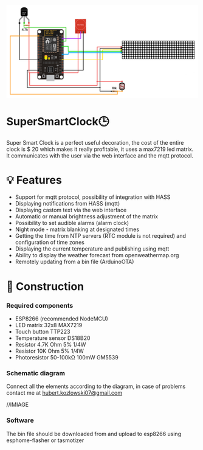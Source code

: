 <p align="center">
    <img src="/img/schemat.png">
</p>

# SuperSmartClock🕒

Super Smart Clock is a perfect useful decoration, the cost of the entire clock is $ 20 which makes it really profitable, it uses a max7219 led matrix. It communicates with the user via the web interface and the mqtt protocol.

# 💡 Features 
- Support for mqtt protocol, possibility of integration with HASS
- Displaying notifications from HASS (mqtt)
- Displaying castom text via the web interface
- Automatic or manual brightness adjustment of the matrix
- Possibility to set audible alarms (alarm clock)
- Night mode - matrix blanking at designated times
- Getting the time from NTP servers (RTC module is not required) and configuration of time zones
- Displaying the current temperature and publishing using mqtt
- Ability to display the weather forecast from openweathermap.org
- Remotely updating from a bin file (ArduinoOTA)

# 🦺 Construction

### Required components

- ESP8266 (recommended NodeMCU)
- LED matrix 32x8 MAX7219
- Touch button TTP223
- Temperature sensor DS18B20
- Resistor 4.7K Ohm 5% 1/4W
- Resistor 10K Ohm 5% 1/4W
- Photoresistor 50-100kΩ 100mW GM5539

### Schematic diagram

Connect all the elements according to the diagram, in case of problems contact me at hubert.kozlowski07@gmail.com

//IMIAGE

### Software

The bin file should be downloaded from <link> and upload to esp8266 using esphome-flasher or tasmotizer
